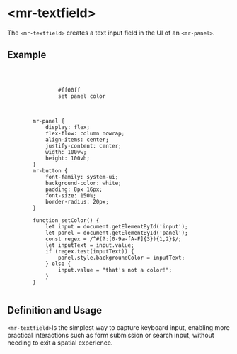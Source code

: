# &lt;mr-textfield&gt;

The `<mr-textfield>` creates a text input field in the UI of an `<mr-panel>`.

## Example

<inline-repl>
    <code slot="html">
        <mr-app>
            <mr-panel id="panel">
                <mr-textfield id="input">#ff00ff</mr-textfield>
                <mr-button onclick="setColor()">set panel color</mr-button>
            </mr-panel>
        </mr-app>
    </code>
    <code slot="css">
        mr-panel {
            display: flex;
            flex-flow: column nowrap;
            align-items: center;
            justify-content: center;
            width: 100vw;
            height: 100vh;
        }
        mr-button {
            font-family: system-ui;
            background-color: white;
            padding: 8px 16px;
            font-size: 150%;
            border-radius: 20px;
        }
    </code>
    <code slot="javascript">
        function setColor() {
            let input = document.getElementById('input');
            let panel = document.getElementById('panel');
            const regex = /^#(?:[0-9a-fA-F]{3}){1,2}$/;
            let inputText = input.value;
            if (regex.test(inputText)) {
                panel.style.backgroundColor = inputText;
            } else {
                input.value = "that's not a color!";
            }
        }
    </code>
</inline-repl>

## Definition and Usage

`<mr-textfield>`Is the simplest way to capture keyboard input, enabling more practical interactions such as form submission or search input, without needing to exit a spatial experience. 
